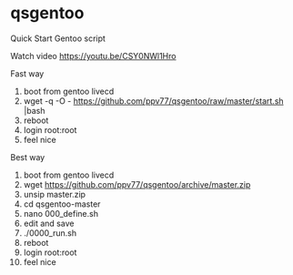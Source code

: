 # qsgentoo
Quick Start Gentoo script

Watch video https://youtu.be/CSY0NWl1Hro

Fast way
1. boot from gentoo livecd
2. wget -q -O - https://github.com/ppv77/qsgentoo/raw/master/start.sh |bash
3. reboot
4. login root:root
5. feel nice

Best way
1. boot from gentoo livecd
2. wget https://github.com/ppv77/qsgentoo/archive/master.zip
3. unsip master.zip
4. cd qsgentoo-master
5. nano 000_define.sh
6. edit and save
7. ./0000_run.sh
8. reboot
9. login root:root
13. feel nice

